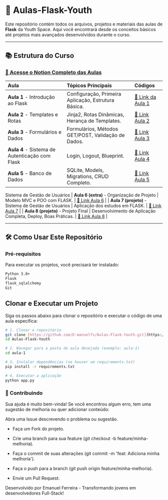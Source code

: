 # 🚀 Aulas-Flask-Youth

Este repositório contém todos os arquivos, projetos e materiais das aulas de **Flask** da Youth Space. Aqui você encontrará desde os conceitos básicos até projetos mais avançados desenvolvidos durante o curso.

---

## 📚 Estrutura do Curso

### [🔗 Acesse o Notion Completo das Aulas](cedar-william-ff0.notion.site/AULAS-FULLSTACK-PYTHON-29139ef840d78065b561fb9a49eebb23?pvs=74)

| Aula | Tópicos Principais | Códigos |
| :--- | :--- | :--- |
| **Aula 1** - Introdução ao Flask | Configuração, Primeira Aplicação, Estrutura Básica. | [📁 Link da Aula 1](https://cedar-william-ff0.notion.site/Aula-2-Introdu-o-a-Flask-Templates-21b39ef840d780a98c38d556b75309e9) |
| **Aula 2** - Templates e Rotas | Jinja2, Rotas Dinâmicas, Herança de Templates. | [📁 Link Aula 2](https://cedar-william-ff0.notion.site/Aula-2-Introdu-o-a-Flask-Templates-21b39ef840d780a98c38d556b75309e9) |
| **Aula 3** - Formulários e Dados | Formulários, Métodos GET/POST, Validação de Dados. | [📁 Link Aula 3](https://cedar-william-ff0.notion.site/Aula-3-Formul-rio-com-GET-e-POST-21b39ef840d780d6b0b2e003eb5ca969?pvs=74) |
| **Aula 4** - Sistema de Autenticação com Flask | Login, Logout, Blueprint. | [📁 Link Aula 4](https://cedar-william-ff0.notion.site/Aula-4-Sistema-de-Autentica-o-com-Flask-21b39ef840d7809d90e2f7649635cfb7?pvs=74) |
| **Aula 5** - Banco de Dados | SQLite, Models, Migrations, CRUD Completo. | [📁 Link Aula 5]() |
Sistema de Gestão de Usuários
| **Aula 6 (extra)** - Organização de Projeto | Modelo MVC e POO com FLASK. | [📁 Link Aula 6](cedar-william-ff0.notion.site/Aula-Estrutura-de-Projeto-Flask-Site-21b39ef840d780c5bf65e96bf3160360?pvs=74) |
| **Aula 7 (projeto)** - Sistema de Gestão de Usuários | Aplicação dos estudos em FLASK. | [📁 Link Aula 7]() |
| **Aula 8 (projeto)** - Projeto Final | Desenvolvimento de Aplicação Completa, Deploy, Boas Práticas. | [📁 Link Aula 8]() |


---

## 🛠️ Como Usar Este Repositório

### Pré-requisitos
Para executar os projetos, você precisará ter instalado:

```bash
Python 3.8+
Flask
flask_sqlalchemy
Git
```

## Clonar e Executar um Projeto
Siga os passos abaixo para clonar o repositório e executar o código de uma aula específica:
```bash
# 1. Clonar o repositório
git clone [https://github.com/E-manuelfv/Aulas-Flask-Youth.git](https://github.com/E-manuelfv/Aulas-Flask-Youth.git)
cd Aulas-Flask-Youth

# 2. Navegar para a pasta da aula desejada (exemplo: aula-1)
cd aula-1

# 3. Instalar dependências (se houver um requirements.txt)
pip install -r requirements.txt

# 4. Executar a aplicação
python app.py
```

### 🤝 Contribuindo
Sua ajuda é muito bem-vinda! Se você encontrou algum erro, tem uma sugestão de melhoria ou quer adicionar conteúdo:

Abra uma Issue descrevendo o problema ou sugestão.

- Faça um Fork do projeto.

- Crie uma branch para sua feature (git checkout -b feature/minha-melhoria).

- Faça o commit de suas alterações (git commit -m 'feat: Adiciona minha melhoria').

- Faça o push para a branch (git push origin feature/minha-melhoria).

- Envie um Pull Request.

Desenvolvido por Emanuel Ferreira - Transformando jovens em desenvolvedores Full-Stack!